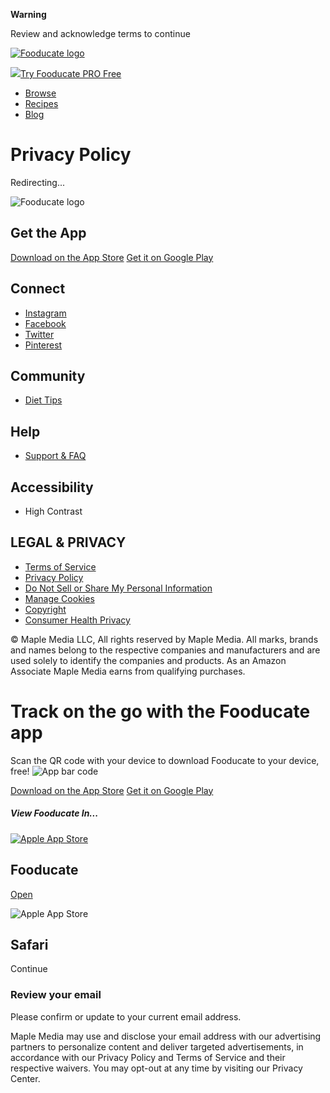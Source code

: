 **Warning**

Review and acknowledge terms to continue

[![Fooducate logo](/resources/images/nav-logo.svg)](https://www.fooducate.com/)

[![](/resources/images/crown.svg)Try Fooducate PRO Free](https://appbundles.com/best-apps-bundle?app=fooducate)

* [Browse](https://www.fooducate.com/browse)
* [Recipes](https://www.fooducate.com/recipes)
* [Blog](https://www.fooducate.com/daily-tip)

Privacy Policy
==============

Redirecting...

![Fooducate logo](/resources/images/nav-logo.svg)

Get the App
-----------

[Download on the App Store](http://api.prod.fooducate.com/fdct/promotional/getfooducateapp/?platform=iphone&app=Fdct-Web&resource=footer-button) [Get it on Google Play](http://api.prod.fooducate.com/fdct/promotional/getfooducateapp/?platform=android&app=Fdct-Web&resource=footer-button)

Connect
-------

* [Instagram](https://www.instagram.com/fooducate/)
* [Facebook](https://www.facebook.com/fooducate/)
* [Twitter](https://twitter.com/Fooducate)
* [Pinterest](https://www.pinterest.com/FooducateMe/)

Community
---------

* [Diet Tips](https://www.fooducate.com/daily-tip)

Help
----

* [Support & FAQ](https://fooducate.zendesk.com/hc/en-us)

Accessibility
-------------

* High Contrast 
    

LEGAL & PRIVACY
---------------

* [Terms of Service](javascript:void(0);)
* [Privacy Policy](javascript:void(0);)
* [Do Not Sell or Share My Personal Information](javascript:void(0);)
* [Manage Cookies](javascript:void(0);)
* [Copyright](https://fooducate.zendesk.com/hc/en-us/requests/new?ticket_form_id=20586105031323)
* [Consumer Health Privacy](https://maplemedia.io/privacy/consumer-health)

© Maple Media LLC, All rights reserved by Maple Media. All marks, brands and names belong to the respective companies and manufacturers and are used solely to identify the companies and products. As an Amazon Associate Maple Media earns from qualifying purchases.

Track on the go with the Fooducate app
======================================

Scan the QR code with your device to download Fooducate to your device, free! ![App bar code](/resources/images/app_barcode.png)

[Download on the App Store](http://api.prod.fooducate.com/fdct/promotional/getfooducateapp/?platform=iphone&app=Fdct-Web&resource=footer-button) [Get it on Google Play](http://api.prod.fooducate.com/fdct/promotional/getfooducateapp/?platform=android&app=Fdct-Web&resource=footer-button)

##### View Fooducate In...

[![Apple App Store](/resources/images/app-icons/apple-touch-icon.png)](https://fooducate.onelink.me/lolb/igt2tp04)

Fooducate
---------

[Open](https://fooducate.onelink.me/lolb/igt2tp04)

![Apple App Store](/resources/images/safari_browser_logo.svg)

Safari
------

Continue

### Review your email

Please confirm or update to your current email address.  

 Maple Media may use and disclose your email address with our advertising partners to personalize content and deliver targeted advertisements, in accordance with our Privacy Policy and Terms of Service and their respective waivers. You may opt-out at any time by visiting our Privacy Center.